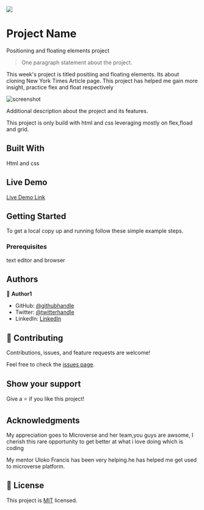 ![](https://img.shields.io/badge/Microverse-blueviolet)


# Project Name
Positioning and floating elements project

> One paragraph statement about the project.

This week's project is titled positiing and floating elements.
Its about cloning New York Times Article page.
This project has helped me gain more insight, practice flex and float respectively

![screenshot](./app_screenshot.png)

Additional description about the project and its features.

This project is only build with html and css leveraging mostly on flex,fload and grid.


## Built With 
Html and css

## Live Demo

[Live Demo Link](https://fortuneonyeka.github.io/week1project2-New-york-Times/)


## Getting Started
To get a local copy up and running follow these simple example steps.

### Prerequisites
text editor and browser
## Authors

👤 **Author1**

- GitHub: [@githubhandle](https://github.com/fortuneonyeka)
- Twitter: [@twitterhandle](https://twitter.com/FortuneOnyeka)
- LinkedIn: [LinkedIn](https://www.linkedin.com/in/evergreen-fortune-5a43711a3/)

## 🤝 Contributing

Contributions, issues, and feature requests are welcome!

Feel free to check the [issues page](https://github.com/issues).

## Show your support

Give a ⭐️ if you like this project!

## Acknowledgments
My appreciation goes to Microverse and her team,you guys are awsome,
I cherish this rare opportunity to get better at what i love doing which is coding

My mentor Uloko Francis has been very helping.he has helped me get used to microverse platform.

## 📝 License

This project is [MIT](mit-license.org) licensed.

